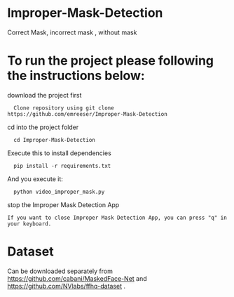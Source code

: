 # Improper-Mask-Detection
Correct Mask, incorrect mask , without mask

# To run the project please following the instructions below:
download the project first
```
  Clone repository using git clone https://github.com/emreeser/Improper-Mask-Detection
```
  cd into the project folder
```
  cd Improper-Mask-Detection
```
Execute this to install dependencies
```
  pip install -r requirements.txt
```
And you execute it:
```
  python video_improper_mask.py
```
stop the Improper Mask Detection App
```
If you want to close Improper Mask Detection App, you can press "q" in your keyboard.
```



# Dataset
Can be downloaded separately from https://github.com/cabani/MaskedFace-Net and https://github.com/NVlabs/ffhq-dataset .


